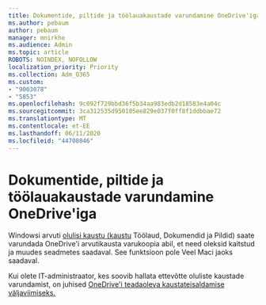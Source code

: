 ```yaml
---
title: Dokumentide, piltide ja töölauakaustade varundamine OneDrive'iga
ms.author: pebaum
author: pebaum
manager: mnirkhe
ms.audience: Admin
ms.topic: article
ROBOTS: NOINDEX, NOFOLLOW
localization_priority: Priority
ms.collection: Adm_O365
ms.custom:
- "9003078"
- "5853"
ms.openlocfilehash: 9c092f729bbd36f5b34aa983edb2d18583e4a04c
ms.sourcegitcommit: 3ca312535d950105ee829e037f0ff8f1ddbbae72
ms.translationtype: MT
ms.contentlocale: et-EE
ms.lasthandoff: 06/11/2020
ms.locfileid: "44708046"
---
```

# <a name="back-up-your-documents-pictures-and-desktop-folders-with-onedrive"></a>Dokumentide, piltide ja töölauakaustade varundamine OneDrive'iga

Windowsi arvuti [olulisi kaustu (kaustu](https://support.office.com/article/d61a7930-a6fb-4b95-b28a-6552e77c3057) Töölaud, Dokumendid ja Pildid) saate varundada OneDrive'i arvutikausta varukoopia abil, et need oleksid kaitstud ja muudes seadmetes saadaval. See funktsioon pole Veel Maci jaoks saadaval.  

Kui olete IT-administraator, kes soovib hallata ettevõtte oluliste kaustade varundamist, on juhised [OneDrive'i teadaoleva kaustateisaldamise väljaviimiseks.](https://docs.microsoft.com/onedrive/redirect-known-folders)
